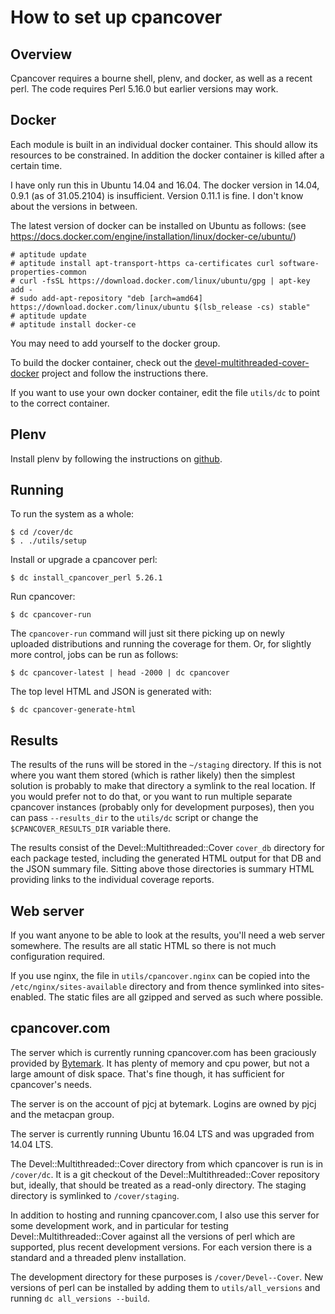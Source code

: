 How to set up cpancover
=======================

Overview
--------

Cpancover requires a bourne shell, plenv, and docker, as well as a recent perl.
The code requires Perl 5.16.0 but earlier versions may work.

Docker
------

Each module is built in an individual docker container.  This should allow its
resources to be constrained.  In addition the docker container is killed after a
certain time.

I have only run this in Ubuntu 14.04 and 16.04.  The docker version in 14.04,
0.9.1 (as of 31.05.2104) is insufficient.  Version 0.11.1 is fine.  I don't
know about the versions in between.

The latest version of docker can be installed on Ubuntu as follows:
(see https://docs.docker.com/engine/installation/linux/docker-ce/ubuntu/)

    # aptitude update
    # aptitude install apt-transport-https ca-certificates curl software-properties-common
    # curl -fsSL https://download.docker.com/linux/ubuntu/gpg | apt-key add -
    # sudo add-apt-repository "deb [arch=amd64] https://download.docker.com/linux/ubuntu $(lsb_release -cs) stable"
    # aptitude update
    # aptitude install docker-ce

You may need to add yourself to the docker group.

To build the docker container, check out the
[devel-multithreaded-cover-docker](https://github.com/pjcj/devel-multithreaded-cover-docker) project and
follow the instructions there.

If you want to use your own docker container, edit the file `utils/dc` to point
to the correct container.

Plenv
-----

Install plenv by following the instructions on
[github](https://github.com/tokuhirom/plenv).

Running
-------

To run the system as a whole:

    $ cd /cover/dc
    $ . ./utils/setup

Install or upgrade a cpancover perl:

    $ dc install_cpancover_perl 5.26.1

Run cpancover:

    $ dc cpancover-run

The `cpancover-run` command will just sit there picking up on newly uploaded
distributions and running the coverage for them.  Or, for slightly more
control, jobs can be run as follows:

    $ dc cpancover-latest | head -2000 | dc cpancover

The top level HTML and JSON is generated with:

    $ dc cpancover-generate-html

Results
-------

The results of the runs will be stored in the `~/staging` directory.  If this
is not where you want them stored (which is rather likely) then the simplest
solution is probably to make that directory a symlink to the real location.  If
you would prefer not to do that, or you want to run multiple separate cpancover
instances (probably only for development purposes), then you can pass
`--results_dir` to the `utils/dc` script or change the `$CPANCOVER_RESULTS_DIR`
variable there.

The results consist of the Devel::Multithreaded::Cover `cover_db` directory for each package
tested, including the generated HTML output for that DB and the JSON summary
file.  Sitting above those directories is summary HTML providing links to the
individual coverage reports.

Web server
----------

If you want anyone to be able to look at the results, you'll need a web server
somewhere.  The results are all static HTML so there is not much configuration
required.

If you use nginx, the file in `utils/cpancover.nginx` can be copied into the
`/etc/nginx/sites-available` directory and from thence symlinked into
sites-enabled.  The static files are all gzipped and served as such where
possible.

cpancover.com
-------------

The server which is currently running cpancover.com has been graciously
provided by [Bytemark](http://www.bytemark.co.uk/r/cpancover).  It has plenty
of memory and cpu power, but not a large amount of disk space.  That's fine
though, it has sufficient for cpancover's needs.

The server is on the account of pjcj at bytemark.  Logins are owned by pjcj and
the metacpan group.

The server is currently running Ubuntu 16.04 LTS and was upgraded from 14.04
LTS.

The Devel::Multithreaded::Cover directory from which cpancover is run is in `/cover/dc`.  It
is a git checkout of the Devel::Multithreaded::Cover repository but, ideally, that should be
treated as a read-only directory.  The staging directory is symlinked to
`/cover/staging`.

In addition to hosting and running cpancover.com, I also use this server for
some development work, and in particular for testing Devel::Multithreaded::Cover against all
the versions of perl which are supported, plus recent development versions.
For each version there is a standard and a threaded plenv installation.

The development directory for these purposes is `/cover/Devel--Cover`.  New
versions of perl can be installed by adding them to `utils/all_versions` and
running `dc all_versions --build`.
